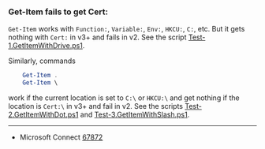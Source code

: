 
### Get-Item fails to get Cert:

`Get-Item` works with `Function:`, `Variable:`, `Env:`, `HKCU:`, `C:`, etc. But
it gets nothing with `Cert:` in v3+ and fails in v2. See the script
[Test-1.GetItemWithDrive.ps1](Test-1.GetItemWithDrive.ps1).

Similarly, commands

```powershell
    Get-Item .
    Get-Item \
```

work if the current location is set to `C:\` or `HKCU:\` and get nothing if the
location is `Cert:\` in v3+ and fail in v2. See the scripts
[Test-2.GetItemWithDot.ps1](Test-2.GetItemWithDot.ps1) and [Test-3.GetItemWithSlash.ps1](Test-3.GetItemWithSlash.ps1).

---

- Microsoft Connect [67872](https://connect.microsoft.com/PowerShell/feedback/details/67872)

